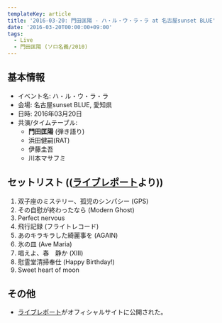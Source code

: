 ```yaml
---
templateKey: article
title: '2016-03-20: 門田匡陽 - ハ・ル・ウ・ラ・ラ at 名古屋sunset BLUE'
date: '2016-03-20T00:00:00+09:00'
tags:
  - Live
  - 門田匡陽 (ソロ名義/2010)
---
```

## 基本情報

* イベント名: ハ・ル・ウ・ラ・ラ
* 会場: 名古屋sunset BLUE, 愛知県
* 日時: 2016年03月20日
* 共演/タイムテーブル:
  * **門田匡陽** (弾き語り)
  * 浜田健嗣(RAT)
  * 伊藤圭吾
  * 川本マサフミ

## セットリスト (([ライブレポート](http://ptm-net.com/report/2016/03/20/3649)より))

1. 双子座のミステリー、孤児のシンパシー (GPS)
2. その自慰が終わったなら (Modern Ghost)
3. Perfect nervous
4. 飛行記録 (フライトレコード)
5. あのキラキラした綺麗事を (AGAIN)
6. 氷の皿 (Ave Maria)
7. 唱えよ、春　静か (XIII)
8. 慰霊堂清掃奉仕 (Happy Birthday!)
9. Sweet heart of moon

## その他

* [ライブレポート](http://ptm-net.com/report/2016/03/20/3649)がオフィシャルサイトに公開された。
